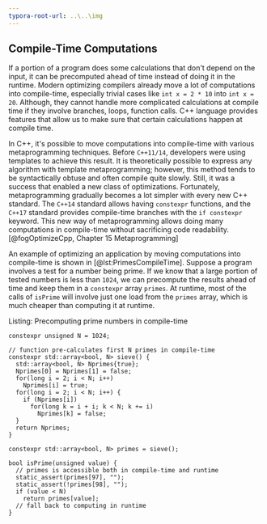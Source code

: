 ```yaml
---
typora-root-url: ..\..\img
---
```


## Compile-Time Computations

If a portion of a program does some calculations that don't depend on the input, it can be precomputed ahead of time instead of doing it in the runtime.  Modern optimizing compilers already move a lot of computations into compile-time, especially trivial cases like `int x = 2 * 10` into `int x = 20`. Although, they cannot handle more complicated calculations at compile time if they involve branches, loops, function calls. C++ language provides features that allow us to make sure that certain calculations happen at compile time.

In C++, it's possible to move computations into compile-time with various metaprogramming techniques. Before `C++11/14`, developers were using templates to achieve this result. It is theoretically possible to express any algorithm with template metaprogramming; however, this method tends to be syntactically obtuse and often compile quite slowly. Still, it was a success that enabled a new class of optimizations. Fortunately, metaprogramming gradually becomes a lot simpler with every new C++ standard. The `C++14` standard allows having `constexpr` functions, and the `C++17` standard provides compile-time branches with the `if constexpr` keyword. This new way of metaprogramming allows doing many computations in compile-time without sacrificing code readability. [@fogOptimizeCpp, Chapter 15 Metaprogramming]

An example of optimizing an application by moving computations into compile-time is shown in [@lst:PrimesCompileTime]. Suppose a program involves a test for a number being prime. If we know that a large portion of tested numbers is less than `1024`, we can precompute the results ahead of time and keep them in a `constexpr` array `primes`. At runtime, most of the calls of `isPrime` will involve just one load from the `primes` array, which is much cheaper than computing it at runtime.

Listing: Precomputing prime numbers in compile-time

~~~~ {#lst:PrimesCompileTime .cpp}
constexpr unsigned N = 1024;

// function pre-calculates first N primes in compile-time
constexpr std::array<bool, N> sieve() {
  std::array<bool, N> Nprimes{true};
  Nprimes[0] = Nprimes[1] = false;
  for(long i = 2; i < N; i++)
    Nprimes[i] = true;
  for(long i = 2; i < N; i++) {
    if (Nprimes[i])
      for(long k = i + i; k < N; k += i)
        Nprimes[k] = false;
  }
  return Nprimes;
}

constexpr std::array<bool, N> primes = sieve();

bool isPrime(unsigned value) {
  // primes is accessible both in compile-time and runtime
  static_assert(primes[97], "");
  static_assert(!primes[98], "");
  if (value < N)
    return primes[value];
  // fall back to computing in runtime
}
~~~~~~~~~~~~~~~~~~~~~~~~~~~~~~~~~~~~~~~~~~~~~~~~~
